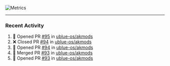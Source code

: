 ![Metrics](https://metrics.lecoq.io/KyleGospo?template=classic&base=header%2C%20activity%2C%20community%2C%20repositories%2C%20metadata&base.indepth=false&base.hireable=false&base.skip=false&config.timezone=America%2FLos_Angeles)

---
### Recent Activity
<!--START_SECTION:activity-->
1. 💪 Opened PR [#95](https://github.com/ublue-os/akmods/pull/95) in [ublue-os/akmods](https://github.com/ublue-os/akmods)
2. ❌ Closed PR [#94](https://github.com/ublue-os/akmods/pull/94) in [ublue-os/akmods](https://github.com/ublue-os/akmods)
3. 💪 Opened PR [#94](https://github.com/ublue-os/akmods/pull/94) in [ublue-os/akmods](https://github.com/ublue-os/akmods)
4. 🎉 Merged PR [#93](https://github.com/ublue-os/akmods/pull/93) in [ublue-os/akmods](https://github.com/ublue-os/akmods)
5. 💪 Opened PR [#93](https://github.com/ublue-os/akmods/pull/93) in [ublue-os/akmods](https://github.com/ublue-os/akmods)
<!--END_SECTION:activity-->
